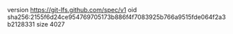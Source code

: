 version https://git-lfs.github.com/spec/v1
oid sha256:2155f6d24ce954769705173b886f4f7083925b766a9515fde064f2a3b2128331
size 4027
